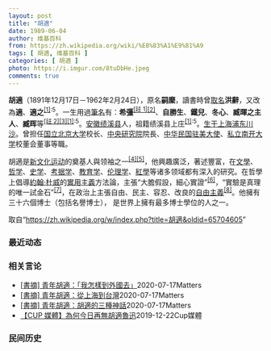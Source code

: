 ```yaml
---
layout: post
title: "胡適"
date: 1989-06-04
author: 维基百科
from: https://zh.wikipedia.org/wiki/%E8%83%A1%E9%81%A9
tags: [ 胡適, 维基百科 ]
categories: [ 胡適 ]
photo: https://i.imgur.com/8tuDbHe.jpeg
comments: true
---
```

<div class="mw-parser-output"><div id="noteTA-41f3ee13" class="noteTA"><div class="noteTA-group"><div data-noteta-group-source="module" data-noteta-group="People"></div></div><div class="noteTA-local"><div data-noteta-code="zh-cn:孙中山; zh-hk:孫中山; zh-tw:孫文;"></div><div data-noteta-code="zh-cn:蒋介石; zh-hk:蔣介石; zh-tw:蔣中正"></div><div data-noteta-code="zh-hans:王世杰; zh-hant:王世-{杰}-;"></div></div></div>

<p><b>胡適</b>（1891年12月17日－1962年2月24日），原名<b>嗣穈</b>，讀書時曾<a href="/wiki/%E8%AD%9C%E5%90%8D" title="譜名">取名</a><b>洪辭</b>，又改為<b>適</b>、<b>適之</b><sup id="cite_ref-李_1-0" class="reference"><a href="#cite_note-李-1">[1]</a></sup><sup class="reference" style="white-space:nowrap;">:5</sup>。一生用過<a href="/wiki/%E7%AD%86%E5%90%8D" title="筆名">筆名</a>有：<b>希彊</b><span id="noteTag-cite_ref-sup"><sup id="cite_ref-2" class="reference"><a href="#cite_note-2">[註 1]</a></sup></span><sup id="cite_ref-易竹贤胡适传_3-0" class="reference"><a href="#cite_note-易竹贤胡适传-3">[2]</a></sup>、<b>自勝生</b>、<b>鐵兒</b>、<b>冬心</b>、<b>臧暉之主人</b>、<b>臧晖</b>等<span id="noteTag-cite_ref-sup"><sup id="cite_ref-4" class="reference"><a href="#cite_note-4">[註 2]</a></sup></span><sup id="cite_ref-5" class="reference"><a href="#cite_note-5">[3]</a></sup><sup id="cite_ref-李_1-1" class="reference"><a href="#cite_note-李-1">[1]</a></sup><sup class="reference" style="white-space:nowrap;">:5</sup>。<a href="/wiki/%E5%AE%89%E5%BE%BD%E7%9C%81_(%E6%B8%85)" title="安徽省 (清)">安徽</a><a href="/wiki/%E7%BB%A9%E6%BA%AA%E5%8E%BF" title="绩溪县">绩溪县</a>人，祖籍绩溪县上庄<sup id="cite_ref-李_1-2" class="reference"><a href="#cite_note-李-1">[1]</a></sup><sup class="reference" style="white-space:nowrap;">:5</sup>。<a href="/wiki/%E4%B8%8A%E6%B5%B7%E4%BA%BA" title="上海人">生于上海</a><a href="/wiki/%E6%B5%A6%E4%B8%9C" class="mw-redirect" title="浦东">浦东</a><a href="/wiki/%E5%B7%9D%E6%B2%99%E6%8A%9A%E6%B0%91%E5%8E%85" class="mw-redirect" title="川沙抚民厅">川沙</a>。曾担任<a href="/wiki/%E5%9B%BD%E7%AB%8B%E5%8C%97%E4%BA%AC%E5%A4%A7%E5%AD%A6" class="mw-redirect" title="国立北京大学">国立北京大学</a>校长、<a href="/wiki/%E4%B8%AD%E5%A4%AE%E7%A0%94%E7%A9%B6%E9%99%A2" title="中央研究院">中央研究院</a>院長、<a href="/wiki/%E4%B8%AD%E5%8D%8E%E6%B0%91%E5%9B%BD%E9%A9%BB%E7%BE%8E%E5%A4%A7%E4%BD%BF" class="mw-redirect" title="中华民国驻美大使">中华民国驻美大使</a>、<a href="/wiki/%E5%8D%97%E5%BC%80%E5%A4%A7%E5%AD%A6" title="南开大学">私立南开大学</a>校董会董事等職。
</p><p>胡適是<a href="/wiki/%E6%96%B0%E6%96%87%E5%8C%96%E8%BF%90%E5%8A%A8" title="新文化运动">新文化运动</a>的奠基人與领袖之一<sup id="cite_ref-6" class="reference"><a href="#cite_note-6">[4]</a></sup><sup id="cite_ref-7" class="reference"><a href="#cite_note-7">[5]</a></sup>，他興趣廣泛，著述豐富，在<a href="/wiki/%E6%96%87%E5%AD%B8" title="文學">文學</a>、<a href="/wiki/%E5%93%B2%E5%AD%A6" title="哲学">哲学</a>、<a href="/wiki/%E5%8F%B2%E5%AD%A6" class="mw-redirect" title="史学">史学</a>、<a href="/wiki/%E8%80%83%E6%93%9A%E5%AD%B8" title="考據學">考据学</a>、<a href="/wiki/%E6%95%99%E8%82%B2%E5%AD%A6" title="教育学">教育学</a>、<a href="/wiki/%E4%BC%A6%E7%90%86%E5%AD%A6" title="伦理学">伦理学</a>、<a href="/wiki/%E7%B4%85%E5%AD%B8" class="mw-redirect" title="紅學">紅學</a>等诸多领域都有深入的研究。在哲學上倡導<a href="/wiki/%E7%BA%A6%E7%BF%B0%C2%B7%E6%9D%9C%E5%A8%81" title="约翰·杜威">約翰·杜威</a>的<a href="/wiki/%E5%AF%A6%E7%94%A8%E4%B8%BB%E7%BE%A9" class="mw-redirect" title="實用主義">實用主義</a>方法論，主張“大膽假設，細心實證”<sup id="cite_ref-大膽假設_8-0" class="reference"><a href="#cite_note-大膽假設-8">[6]</a></sup>，“實驗是真理的唯一試金石”<sup id="cite_ref-杜威先生與中國_9-0" class="reference"><a href="#cite_note-杜威先生與中國-9">[7]</a></sup>，在政治上主張自由、民主、容忍、改良的<a href="/wiki/%E8%87%AA%E7%94%B1%E4%B8%BB%E7%BE%A9" class="mw-redirect" title="自由主義">自由主義</a><sup id="cite_ref-自由主義_10-0" class="reference"><a href="#cite_note-自由主義-10">[8]</a></sup>。他擁有三十六個博士（包括名譽博士）， 是世界上擁有最多博士學位的人之一。
</p>
</div><noscript><img src="//zh.wikipedia.org/wiki/Special:CentralAutoLogin/start?type=1x1" alt="" title="" width="1" height="1" style="border: none; position: absolute;"></noscript>
<div class="printfooter">取自“<a dir="ltr" href="https://zh.wikipedia.org/w/index.php?title=胡適&amp;oldid=65704605">https://zh.wikipedia.org/w/index.php?title=胡適&amp;oldid=65704605</a>”</div><div id="recent-news"><h3>最近动态</h3><ul></ul></div><div id="open-opinion"><h3>相关言论</h3><ul><li><a href="https://nodebe4.github.io/opinion/2020-07-17/%E6%9B%B8%E6%91%98-%E9%9D%92%E5%B9%B4%E8%83%A1%E9%81%A9-%E6%88%91%E6%80%8E%E6%A8%A3%E5%88%B0%E5%A4%96%E5%9C%8B%E5%8E%BB/" title="春山出版">[書摘] 青年胡適：「我怎樣到外國去」</a><time>2020-07-17</time><a class="tag">Matters</a></li>
<li><a href="https://nodebe4.github.io/opinion/2020-07-17/%E6%9B%B8%E6%91%98-%E9%9D%92%E5%B9%B4%E8%83%A1%E9%81%A9-%E5%BE%9E%E4%B8%8A%E6%B5%B7%E5%88%B0%E5%8F%B0%E7%81%A3/" title="春山出版">[書摘] 青年胡適：從上海到台灣</a><time>2020-07-17</time><a class="tag">Matters</a></li>
<li><a href="https://nodebe4.github.io/opinion/2020-07-17/%E6%9B%B8%E6%91%98-%E9%9D%92%E5%B9%B4%E8%83%A1%E9%81%A9-%E8%83%A1%E9%81%A9%E7%9A%84%E4%B8%89%E7%A8%AE%E7%A5%9E%E8%A9%B1/" title="春山出版">[書摘] 青年胡適：胡適的三種神話</a><time>2020-07-17</time><a class="tag">Matters</a></li>
<li><a href="https://nodebe4.github.io/opinion/2019-12-22/CUP-%E5%AA%92%E9%AB%94-%E7%82%BA%E4%BD%95%E4%BB%8A%E6%97%A5%E5%86%8D%E7%84%A1%E8%83%A1%E9%81%A9%E9%AD%AF%E8%BF%85/" title="Cup 媒體 Cup Media">【CUP 媒體】為何今日再無胡適魯迅</a><time>2019-12-22</time><a class="tag">Cup媒體</a></li>
</ul></div><div id="mjls-record"><h3>民间历史</h3><ul></ul></div>